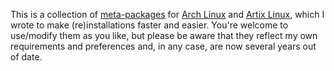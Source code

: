 This is a collection of [meta-packages](https://wiki.archlinux.org/title/Meta_package_and_package_group) for [Arch Linux](https://archlinux.org/) and [Artix Linux](https://artixlinux.org/), which I wrote to make (re)installations faster and easier. You're welcome to use/modify them as you like, but please be aware that they reflect my own requirements and preferences and, in any case, are now several years out of date.
